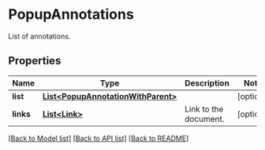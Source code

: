 
# PopupAnnotations
List of annotations.

## Properties
Name | Type | Description | Notes
------------ | ------------- | ------------- | -------------
**list** | [**List&lt;PopupAnnotationWithParent&gt;**](PopupAnnotationWithParent.md) |  | [optional]
**links** | [**List&lt;Link&gt;**](Link.md) | Link to the document. | [optional]


[[Back to Model list]](../../README.md#documentation-for-models) [[Back to API list]](../../README.md#documentation-for-api-endpoints) [[Back to README]](../../README.md)


